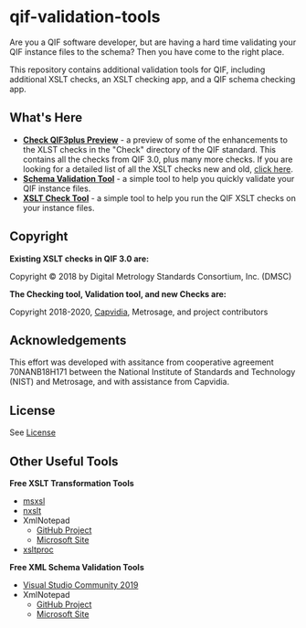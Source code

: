 # qif-validation-tools

Are you a QIF software developer, but are having a hard time validating your QIF instance files to the schema? Then you have come to the right place. 

This repository contains additional validation tools for QIF, including additional XSLT checks, an XSLT checking app, and a QIF schema checking app. 

## What's Here

* [**Check QIF3plus Preview**](https://github.com/capvidia-usa/qif-validation-tools/tree/master/Check%20QIF3plus%20Preview) - a preview of some of the enhancements to the XLST checks in the "Check" directory of the QIF standard. This contains all the checks from QIF 3.0, plus many more checks. If you are looking for a detailed list of all the XSLT checks new and old, [click here](https://github.com/capvidia-usa/qif-validation-tools/blob/master/Check%20QIF3plus%20Preview/CheckDescriptions.md). 
* [**Schema Validation Tool**](https://github.com/capvidia-usa/qif-validation-tools/tree/master/Schema%20Validation%20Tool) - a simple tool to help you quickly validate your QIF instance files. 
* [**XSLT Check Tool**](https://github.com/capvidia-usa/qif-validation-tools/tree/master/XSLT%20Check%20Tool) - a simple tool to help you run the QIF XSLT checks on your instance files. 

## Copyright

**Existing XSLT checks in QIF 3.0 are:**

Copyright © 2018 by Digital Metrology Standards Consortium, Inc. (DMSC)

**The Checking tool, Validation tool, and new Checks are:**

Copyright 2018-2020, [Capvidia](https://www.capvidia.com/), Metrosage, and project contributors

## Acknowledgements

This effort was developed with assitance from cooperative agreement 70NANB18H171 between the National Institute of Standards and Technology (NIST) and Metrosage, and with assistance from Capvidia. 

## License

See [License](LICENSE.md)

## Other Useful Tools

**Free XSLT Transformation Tools**

* [msxsl](https://www.microsoft.com/en-us/download/details.aspx?id=21714)
* [nxslt](https://github.com/shanselman/nxslt2)
* XmlNotepad
    * [GitHub Project](https://github.com/microsoft/XmlNotepad)
    * [Microsoft Site](https://www.microsoft.com/en-us/download/details.aspx?id=7973)
* [xsltproc](http://xmlsoft.org/XSLT/xsltproc2.html)

**Free XML Schema Validation Tools**

* [Visual Studio Community 2019](https://visualstudio.microsoft.com/vs/community/)
* XmlNotepad
    * [GitHub Project](https://github.com/microsoft/XmlNotepad)
    * [Microsoft Site](https://www.microsoft.com/en-us/download/details.aspx?id=7973)
